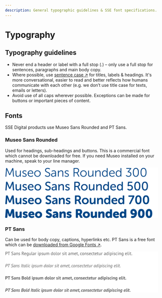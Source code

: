 ```yaml
---
description: General typographic guidelines & SSE font specifications.
---
```


# Typography

## Typography guidelines

* Never end a header or label with a full stop \(.\) – only use a full stop for sentences, paragraphs and main body copy.
* Where possible, use [sentence case ↗](https://en.wikipedia.org/wiki/Letter_case#Sentence_case) for titles, labels & headings. It's more conversational, easier to read and better reflects how humans communicate with each other \(e.g. we don’t use title case for texts, emails or letters\).
* Avoid use of all caps wherever possible. Exceptions can be made for buttons or important pieces of content.

## Fonts

SSE Digital products use Museo Sans Rounded and PT Sans.

### Museo Sans Rounded

Used for headings, sub-headings and buttons. This is a commercial font which cannot be downloaded for free. If you need Museo installed on your machine, speak to your line manager.

![](../.gitbook/assets/museo-sans.png)

### PT Sans

Can be used for body copy, captions, hyperlinks etc. PT Sans is a free font which can be [downloaded from Google Fonts ↗](https://fonts.google.com/specimen/PT+Sans).

![PT Sans comes in regular &amp; bold weights, both of which support italicised text.](../.gitbook/assets/pt-sans%20%281%29.png)

